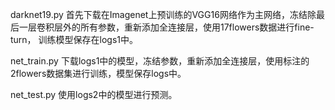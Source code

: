 darknet19.py
  首先下载在Imagenet上预训练的VGG16网络作为主网络，冻结除最后一层卷积层外的所有参数，重新添加全连接层，使用17flowers数据进行fine-turn，
  训练模型保存在logs1中。

net_train.py
  下载logs1中的模型，冻结参数，重新添加全连接层，使用标注的2flowers数据集进行训练，模型保存logs中。

net_test.py
  使用logs2中的模型进行预测。
  
